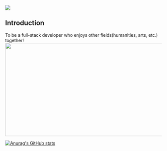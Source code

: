 <img src="https://capsule-render.vercel.app/api?type=wave&color=auto&height=300&section=header&text=handlecusion&fontSize=90" />
<h2> Introduction </h2>
To be a full-stack developer who enjoys other fields(humanities, arts, etc.) together!

<a href="https://github.com/devxb/gitanimals">
<img
  src="https://render.gitanimals.org/farms/handlecusion"
  width="600"
  height="300"
/>
</a>

[![Anurag's GitHub stats](https://github-readme-stats.vercel.app/api?username=handlecusion)](https://github.com/anuraghazra/github-readme-stats)
